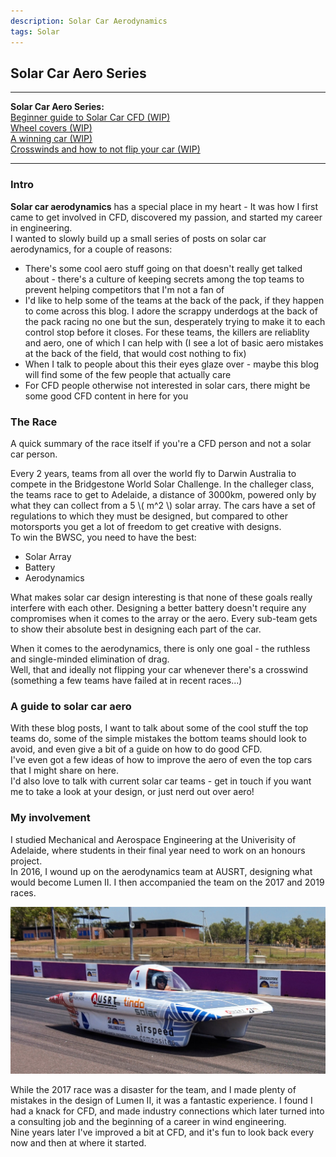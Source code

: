 ```yaml
---
description: Solar Car Aerodynamics
tags: Solar
---
```


## Solar Car Aero Series

---

**Solar Car Aero Series:**  
[Beginner guide to Solar Car CFD (WIP)]()  
[Wheel covers (WIP)](/2023/11/27/solarCarWheels.html)  
[A winning car (WIP)]()  
[Crosswinds and how to not flip your car (WIP)]()  

---

### Intro

**Solar car aerodynamics** has a special place in my heart - It was how I first came to get involved in CFD, discovered my passion, and started my career in engineering.  
I wanted to slowly build up a small series of posts on solar car aerodynamics, for a couple of reasons:  
- There's some cool aero stuff going on that doesn't really get talked about - there's a culture of keeping secrets among the top teams to prevent helping competitors that I'm not a fan of
- I'd like to help some of the teams at the back of the pack, if they happen to come across this blog. I adore the scrappy underdogs at the back of the pack racing no one but the sun, desperately trying to make it to each control stop before it closes. For these teams, the killers are reliablity and aero, one of which I can help with (I see a lot of basic aero mistakes at the back of the field, that would cost nothing to fix)
- When I talk to people about this their eyes glaze over - maybe this blog will find some of the few people that actually care 
- For CFD people otherwise not interested in solar cars, there might be some good CFD content in here for you  

### The Race

A quick summary of the race itself if you're a CFD person and not a solar car person.  

Every 2 years, teams from all over the world fly to Darwin Australia to compete in the Bridgestone World Solar Challenge.
In the challeger class, the teams race to get to Adelaide, a distance of 3000km, powered only by what they can collect from a 5 \\( m^2 \\) solar array.
The cars have a set of regulations to which they must be designed, but compared to other motorsports you get a lot of freedom to get creative with designs.  
To win the BWSC, you need to have the best:
- Solar Array
- Battery
- Aerodynamics

What makes solar car design interesting is that none of these goals really interfere with each other.
Designing a better battery doesn't require any compromises when it comes to the array or the aero. 
Every sub-team gets to show their absolute best in designing each part of the car.

When it comes to the aerodynamics, there is only one goal - the ruthless and single-minded elimination of drag.  
Well, that and ideally not flipping your car whenever there's a crosswind (something a few teams have failed at in recent races...)  

### A guide to solar car aero

With these blog posts, I want to talk about some of the cool stuff the top teams do, some of the simple mistakes the bottom teams should look to avoid, and even give a bit of a guide on how to do good CFD.  
I've even got a few ideas of how to improve the aero of even the top cars that I might share on here.  
I'd also love to talk with current solar car teams - get in touch if you want me to take a look at your design, or just nerd out over aero!  

### My involvement

I studied Mechanical and Aerospace Engineering at the Univerisity of Adelaide, where students in their final year need to work on an honours project.  
In 2016, I wound up on the aerodynamics team at AUSRT, designing what would become Lumen II. I then accompanied the team on the 2017 and 2019 races.  

![Lumen II](/images/solarCars/ausrt.jpg)

While the 2017 race was a disaster for the team, and I made plenty of mistakes in the design of Lumen II, it was a fantastic experience. 
I found I had a knack for CFD, and made industry connections which later turned into a consulting job and the beginning of a career in wind engineering.  
Nine years later I've improved a bit at CFD, and it's fun to look back every now and then at where it started.
